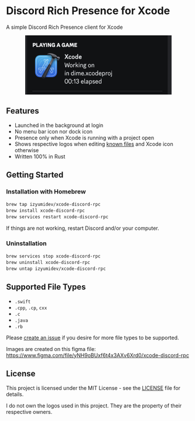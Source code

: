 # Discord Rich Presence for Xcode

A simple Discord Rich Presence client for Xcode

<p align="center">
  <img src="readme.png" width="400" style="max-width: 100%; height: auto;" />
</p>

## Features

- Launched in the background at login
- No menu bar icon nor dock icon
- Presence only when Xcode is running with a project open
- Shows respective logos when editing [known files](#supported-file-types) and
  Xcode icon otherwise
- Written 100% in Rust

## Getting Started

### Installation with Homebrew

```bash
brew tap izyumidev/xcode-discord-rpc
brew install xcode-discord-rpc
brew services restart xcode-discord-rpc
```

If things are not working, restart Discord and/or your computer.

### Uninstallation

```bash
brew services stop xcode-discord-rpc
brew uninstall xcode-discord-rpc
brew untap izyumidev/xcode-discord-rpc
```

## Supported File Types

- `.swift`
- `.cpp`, `.cp`, `cxx`
- `.c`
- `.java`
- `.rb`

Please [create an issue](https://github.com/izyumidev/xcode-discord-rpc/issues/new/choose) if you desire for more file types to be supported.

Images are created on this figma file:
https://www.figma.com/file/yNH9oBUxf6t4x3AXv6Xrd0/xcode-discord-rpc

## License

This project is licensed under the MIT License - see the [LICENSE](LICENSE) file
for details.

I do not own the logos used in this project. They are the property of their
respective owners.
